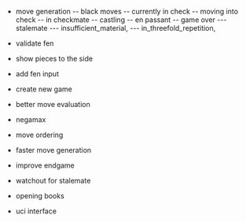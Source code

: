 - move generation
-- black moves
-- currently in check
-- moving into check
-- in checkmate
-- castling
-- en passant
-- game over
--- stalemate
--- insufficient_material,
--- in_threefold_repetition,






- validate fen
- show pieces to the side
- add fen input
- create new game

- better move evaluation
- negamax
- move ordering
- faster move generation
- improve endgame
- watchout for stalemate
- opening books
- uci interface
